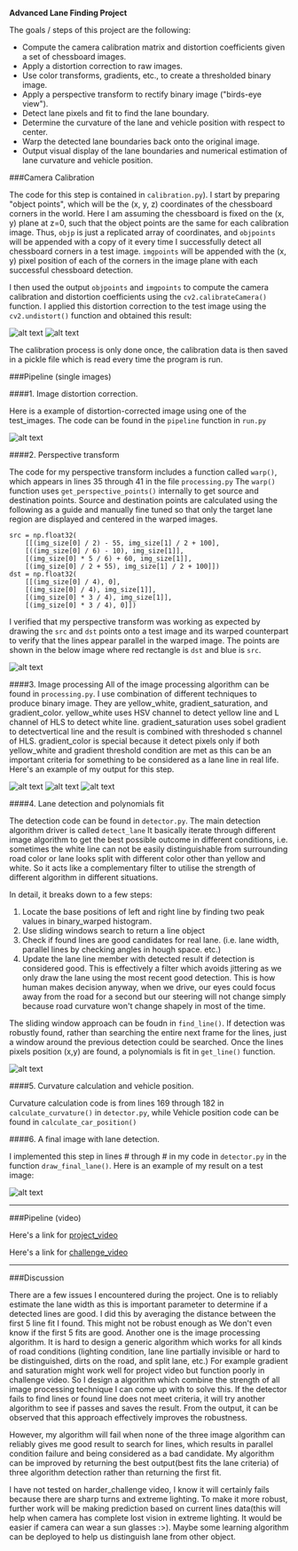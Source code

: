 **Advanced Lane Finding Project**

The goals / steps of this project are the following:

* Compute the camera calibration matrix and distortion coefficients given a set of chessboard images.
* Apply a distortion correction to raw images.
* Use color transforms, gradients, etc., to create a thresholded binary image.
* Apply a perspective transform to rectify binary image ("birds-eye view").
* Detect lane pixels and fit to find the lane boundary.
* Determine the curvature of the lane and vehicle position with respect to center.
* Warp the detected lane boundaries back onto the original image.
* Output visual display of the lane boundaries and numerical estimation of lane curvature and vehicle position.

[//]: # (Image References)

[image1]: ./output_images/undistorted_1.png "Undistorted"
[image2]: ./output_images/undistorted_2.png "Undistorted"
[image3]: ./output_images/undistorted_3.png "Undistorted"
[image4]: ./output_images/src_dst.png "Perspevtive Points"
[image5]: ./output_images/yellow_white.png "Binary Example"
[image6]: ./output_images/gradient_saturation.png "Binary Example"
[image7]: ./output_images/gradient_color.png "Binary Example"
[image8]: ./output_images/lane_detection.png "Warp Example"
[image9]: ./output_images/final.png "Fit Visual"
[video1]: ./project_video_out.mp4 "Video"
[video2]: ./challenge_video_out.mp4 "Video"

###Camera Calibration

The code for this step is contained in `calibration.py`). I start by preparing "object points", which will be the (x, y, z) coordinates of the chessboard corners in the world. Here I am assuming the chessboard is fixed on the (x, y) plane at z=0, such that the object points are the same for each calibration image.  Thus, `objp` is just a replicated array of coordinates, and `objpoints` will be appended with a copy of it every time I successfully detect all chessboard corners in a test image.  `imgpoints` will be appended with the (x, y) pixel position of each of the corners in the image plane with each successful chessboard detection.  

I then used the output `objpoints` and `imgpoints` to compute the camera calibration and distortion coefficients using the `cv2.calibrateCamera()` function.  I applied this distortion correction to the test image using the `cv2.undistort()` function and obtained this result:

![alt text][image1] ![alt text][image2]

The calibration process is only done once, the calibration data is then saved in a pickle file which is read every time the program is run.

###Pipeline (single images)

####1. Image distortion correction.

Here is a example of distortion-corrected image using one of the test_images. The code can be found in the `pipeline` function  in `run.py`

![alt text][image3]

####2. Perspective transform

The code for my perspective transform includes a function called `warp()`, which appears in lines 35 through 41 in the file `processing.py`  The `warp()` function uses `get_perspective_points()` internally to get source and destination points. Source and destination points are calculated using the following as a guide and manually fine tuned so that only the target lane region are displayed and centered in the warped images.
```
src = np.float32(
    [[(img_size[0] / 2) - 55, img_size[1] / 2 + 100],
    [((img_size[0] / 6) - 10), img_size[1]],
    [(img_size[0] * 5 / 6) + 60, img_size[1]],
    [(img_size[0] / 2 + 55), img_size[1] / 2 + 100]])
dst = np.float32(
    [[(img_size[0] / 4), 0],
    [(img_size[0] / 4), img_size[1]],
    [(img_size[0] * 3 / 4), img_size[1]],
    [(img_size[0] * 3 / 4), 0]])

```
I verified that my perspective transform was working as expected by drawing the `src` and `dst` points onto a test image and its warped counterpart to verify that the lines appear parallel in the warped image. The points are shown in the below image where red rectangle is `dst` and blue is `src`.

![alt text][image4]

####3. Image processing
All of the image processing algorithm can be found in `processing.py`. I use combination of different techniques to produce binary image. They are yellow_white, gradient_saturation, and gradient_color. yellow_white uses HSV channel to detect yellow line and L channel of HLS to detect white line. gradient_saturation uses sobel gradient to detectvertical line and the result is combined with threshoded s channel of HLS. gradient_color is special because it detect pixels only if both yellow_white and gradient threshold condition are met as this can be an important criteria for something to be considered as a lane line in real life. Here's an example of my output for this step.

![alt text][image5] ![alt text][image6] ![alt text][image7]

####4. Lane detection and polynomials fit

The detection code can be found in `detector.py`. The main detection algorithm driver is called `detect_lane` It basically iterate through different image algorithm to get the best possible outcome in different conditions, i.e. sometimes the white line can not be easily distinguishable from surrounding road color or lane looks split with different color other than yellow and white. So it acts like a complementary filter to utilise the strength of different algorithm in different situations.

In detail, it breaks down to a few steps:
1. Locate the base positions of left and right line by finding two peak values in binary_warped histogram.
2. Use sliding windows search to return a line object
3. Check if found lines are good candidates for real lane. (i.e. lane width, parallel lines by checking angles in hough space. etc.)
4. Update the lane line member with detected result if detection is considered good. This is effectively a filter which avoids jittering as we only draw the lane using the most recent good detection. This is how human makes decision anyway, when we drive, our eyes could focus away from the road for a second but our steering will not change simply because road curvature won't change shapely in most of the time.

The sliding window approach can be foudn in `find_line()`. If detection was robustly found, rather than searching the entire next frame for the lines, just a window around the previous detection could be searched. Once the lines pixels position (x,y) are found, a polynomials is fit in `get_line()` function.

![alt text][image8]

####5. Curvature calculation and vehicle position.

Curvature calculation code is from lines 169 through 182 in `calculate_curvature()` in `detector.py`, while Vehicle position code can be found in `calculate_car_position()`

####6. A final image with lane detection.

I implemented this step in lines # through # in my code in `detector.py` in the function `draw_final_lane()`.  Here is an example of my result on a test image:

![alt text][image9]

---

###Pipeline (video)

Here's a link for [project_video](./project_video_out.mp4)

Here's a link for [challenge_video](./challenge_video_out.mp4)

---

###Discussion

There are a few issues I encountered during the project. One is to reliably estimate the lane width as this is important parameter to determine if a detected lines are good. I did this by averaging the distance between the first 5 line fit I found. This might not be robust enough as We don't even know if the first 5 fits are good. Another one is the image processing algorithm. It is hard to design a generic algorithm which works for all kinds of road conditions (lighting condition, lane line partially invisible or hard to be distinguished, dirts on the road, and split lane, etc.) For example gradient and saturation might work well for project video but function poorly in challenge video. So I design a algorithm which combine the strength of all image processing technique I can come up with to solve this. If the detector fails to find lines or found line does not meet criteria, it will try another algorithm to see if passes and saves the result. From the output, it can be observed that this approach effectively improves the robustness.

However, my algorithm will fail when none of the three image algorithm can reliably gives me good result to search for lines, which results in parallel condition failure and being considered as a bad candidate. My algorithm can be improved by returning the best output(best fits the lane criteria) of three algorithm detection rather than returning the first fit.

I have not tested on harder_challenge video, I know it will certainly fails because there are sharp turns and extreme lighting. To make it more robust, further work will be making prediction based on current lines data(this will help when camera has complete lost vision in extreme lighting. It would be easier if camera can wear a sun glasses :>). Maybe some learning algorithm can be deployed to help us distinguish lane from other object.

